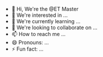 - 👋 Hi, We're the @ET Master
- 👀 We're interested in ...
- 🌱 We're currently learning ...
- 💞️ We're looking to collaborate on ...
- 📫 How to reach me ...
- 😄 Pronouns: ...
- ⚡ Fun fact: ...

<!---
ET Master - Evil Team Master is a ✨ special ✨ repository for Hacking Community because its `README.md` (this file) appears on your GitHub profile.
You can click the Preview link to take a look at your changes.
--->
